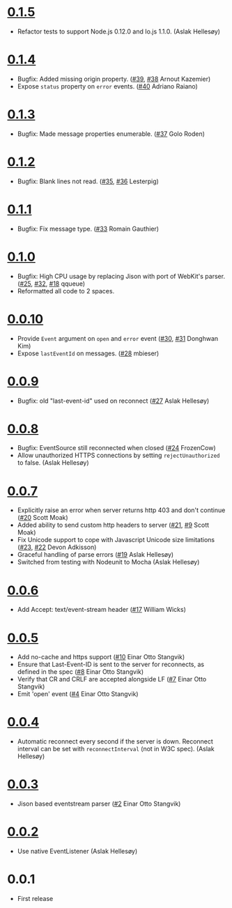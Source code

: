 # [0.1.5](https://github.com/aslakhellesoy/eventsource-node/compare/v0.1.4...v0.1.5)

* Refactor tests to support Node.js 0.12.0 and Io.js 1.1.0. (Aslak Hellesøy)

# [0.1.4](https://github.com/aslakhellesoy/eventsource-node/compare/v0.1.3...master)

* Bugfix: Added missing origin property. ([#39](https://github.com/aslakhellesoy/eventsource-node/pull/39), [#38](https://github.com/aslakhellesoy/eventsource-node/issues/38) Arnout Kazemier)
* Expose `status` property on `error` events. ([#40](https://github.com/aslakhellesoy/eventsource-node/pull/40) Adriano Raiano)

# [0.1.3](https://github.com/aslakhellesoy/eventsource-node/compare/v0.1.2...v0.1.3)

* Bugfix: Made message properties enumerable. ([#37](https://github.com/aslakhellesoy/eventsource-node/pull/37) Golo Roden)

# [0.1.2](https://github.com/aslakhellesoy/eventsource-node/compare/v0.1.1...v0.1.2)

* Bugfix: Blank lines not read. ([#35](https://github.com/aslakhellesoy/eventsource-node/issues/35), [#36](https://github.com/aslakhellesoy/eventsource-node/pull/36) Lesterpig)

# [0.1.1](https://github.com/aslakhellesoy/eventsource-node/compare/v0.1.0...v0.1.1)

* Bugfix: Fix message type. ([#33](https://github.com/aslakhellesoy/eventsource-node/pull/33) Romain Gauthier)

# [0.1.0](https://github.com/aslakhellesoy/eventsource-node/compare/v0.0.10...v0.1.0)

* Bugfix: High CPU usage by replacing Jison with port of WebKit's parser. ([#25](https://github.com/aslakhellesoy/eventsource-node/issues/25), [#32](https://github.com/aslakhellesoy/eventsource-node/pull/32), [#18](https://github.com/aslakhellesoy/eventsource-node/issues/18) qqueue)
* Reformatted all code to 2 spaces.

# [0.0.10](https://github.com/aslakhellesoy/eventsource-node/compare/v0.0.9...v0.0.10)

* Provide `Event` argument on `open` and `error` event ([#30](https://github.com/aslakhellesoy/eventsource-node/issues/30), [#31](https://github.com/aslakhellesoy/eventsource-node/pull/31) Donghwan Kim)
* Expose `lastEventId` on messages. ([#28](https://github.com/aslakhellesoy/eventsource-node/pull/28) mbieser)

# [0.0.9](https://github.com/aslakhellesoy/eventsource-node/compare/v0.0.8...v0.0.9)

* Bugfix: old "last-event-id" used on reconnect ([#27](https://github.com/aslakhellesoy/eventsource-node/pull/27) Aslak Hellesøy)

# [0.0.8](https://github.com/aslakhellesoy/eventsource-node/compare/v0.0.7...v0.0.8)

* Bugfix: EventSource still reconnected when closed ([#24](https://github.com/aslakhellesoy/eventsource-node/pull/24) FrozenCow)
* Allow unauthorized HTTPS connections by setting `rejectUnauthorized` to false. (Aslak Hellesøy)

# [0.0.7](https://github.com/aslakhellesoy/eventsource-node/compare/v0.0.6...v0.0.7)

* Explicitly raise an error when server returns http 403 and don't continue ([#20](https://github.com/aslakhellesoy/eventsource-node/pull/20) Scott Moak)
* Added ability to send custom http headers to server ([#21](https://github.com/aslakhellesoy/eventsource-node/pull/21), [#9](https://github.com/aslakhellesoy/eventsource-node/issues/9) Scott Moak)
* Fix Unicode support to cope with Javascript Unicode size limitations ([#23](https://github.com/aslakhellesoy/eventsource-node/pull/23), [#22](https://github.com/aslakhellesoy/eventsource-node/issues/22) Devon Adkisson)
* Graceful handling of parse errors ([#19](https://github.com/aslakhellesoy/eventsource-node/issues/19) Aslak Hellesøy)
* Switched from testing with Nodeunit to Mocha (Aslak Hellesøy)

# [0.0.6](https://github.com/aslakhellesoy/eventsource-node/compare/v0.0.5...v0.0.6)

* Add Accept: text/event-stream header ([#17](https://github.com/aslakhellesoy/eventsource-node/pull/17) William Wicks)

# [0.0.5](https://github.com/aslakhellesoy/eventsource-node/compare/v0.0.4...v0.0.5)

* Add no-cache and https support ([#10](https://github.com/aslakhellesoy/eventsource-node/pull/10) Einar Otto Stangvik)
* Ensure that Last-Event-ID is sent to the server for reconnects, as defined in the spec ([#8](https://github.com/aslakhellesoy/eventsource-node/pull/8) Einar Otto Stangvik)
* Verify that CR and CRLF are accepted alongside LF ([#7](https://github.com/aslakhellesoy/eventsource-node/pull/7) Einar Otto Stangvik)
* Emit 'open' event ([#4](https://github.com/aslakhellesoy/eventsource-node/issues/4) Einar Otto Stangvik)

# [0.0.4](https://github.com/aslakhellesoy/eventsource-node/compare/v0.0.3...v0.0.4)

* Automatic reconnect every second if the server is down. Reconnect interval can be set with `reconnectInterval` (not in W3C spec). (Aslak Hellesøy)

# [0.0.3](https://github.com/aslakhellesoy/eventsource-node/compare/v0.0.2...v0.0.3)

* Jison based eventstream parser ([#2](https://github.com/aslakhellesoy/eventsource-node/pull/2) Einar Otto Stangvik)

# [0.0.2](https://github.com/aslakhellesoy/eventsource-node/compare/v0.0.1...v0.0.2)

* Use native EventListener (Aslak Hellesøy)

# 0.0.1

* First release
